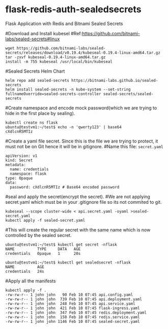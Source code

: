 # flask-redis-auth-sealedsecrets
Flask Application with Redis and Bitnami Sealed Secrets


#Download and Install kubesel
#Ref:https://github.com/bitnami-labs/sealed-secrets#linux

```
wget https://github.com/bitnami-labs/sealed-secrets/releases/download/v0.19.4/kubeseal-0.19.4-linux-amd64.tar.gz
tar -zxvf kubeseal-0.19.4-linux-amd64.tar.gz 
install -m 755 kubeseal /usr/local/bin/kubeseal
```

#Sealed Secrets Helm Chart
```
helm repo add sealed-secrets https://bitnami-labs.github.io/sealed-secrets
helm install sealed-secrets -n kube-system --set-string fullnameOverride=sealed-secrets-controller sealed-secrets/sealed-secrets
```

#Create namespace and encode mock password(which we are trying to hide in the first place by sealing). 
```
kubectl create ns flask
ubuntu@testvm1:~/test$ echo -n 'qwerty123' | base64
cXdlcnR5MTIz
```

#Create a yaml file secret. Since this is the file we are trying to protect, it must not be on Git hence it will be in gitignore. 
#Name this file: ```secret.yaml```
```
apiVersion: v1
kind: Secret
metadata:
  name: credentials
  namespace: flask
type: Opaque
data:
  password: cXdlcnR5MTIz # Base64 encoded password
 ```

#seal and apply the secret(encrypt the secret). 
#We are not applying secret.yaml which must be in your .gitignore file so its not commited to git. 
 ```
kubeseal --scope cluster-wide < api.secret.yaml -oyaml >sealed-secret.yaml
kubectl apply -f sealed-secret.yaml
 ```

#This will create the regular secret with the same name which is now controlled by the sealed secret. 
 ```
ubuntu@testvm1:~/test$ kubectl get secret -nflask
NAME          TYPE     DATA   AGE
credentials   Opaque   1      20s

ubuntu@testvm1:~/test$ kubectl get sealedsecret -nflask
NAME          AGE
credentials   24s
 ```
 
#Apply all the manifests 
```
kubectl apply -f .
-rw-rw-r-- 1 john john   90 Feb 10 07:45 api.config.yaml
-rw-rw-r-- 1 john john  739 Feb 10 07:45 api.deployment.yaml
-rw-rw-r-- 1 john john  248 Feb 10 07:45 api.service.yaml
-rw-rw-r-- 1 john john  421 Feb 10 07:45 flask-ingress.yaml
-rw-rw-r-- 1 john john  347 Feb 10 07:45 redis.deployment.yaml
-rw-rw-r-- 1 john john  158 Feb 10 07:45 redis.service.yaml
-rw-rw-r-- 1 john john 1146 Feb 10 07:45 sealed-secret.yaml
```



